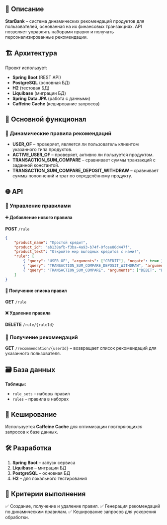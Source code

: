 ## 📖 Описание
**StarBank** – система динамических рекомендаций продуктов для пользователей, основанная на их финансовых транзакциях. API позволяет управлять наборами правил и получать персонализированные рекомендации.

## 🏗 Архитектура
Проект использует:
- **Spring Boot** (REST API)
- **PostgreSQL** (основная БД)
- **H2** (тестовая БД)
- **Liquibase** (миграции БД)
- **Spring Data JPA** (работа с данными)
- **Caffeine Cache** (кеширование запросов)

## 🚀 Основной функционал
### 🔹 Динамические правила рекомендаций
- **USER_OF** – проверяет, является ли пользователь клиентом указанного типа продуктов.
- **ACTIVE_USER_OF** – проверяет, активно ли пользуется продуктом.
- **TRANSACTION_SUM_COMPARE** – сравнивает суммы транзакций с заданной константой.
- **TRANSACTION_SUM_COMPARE_DEPOSIT_WITHDRAW** – сравнивает суммы пополнений и трат по определённому продукту.

## 🌐 API
### 📌 Управление правилами
#### ➕ Добавление нового правила
**POST** `/rule`
```json
{
    "product_name": "Простой кредит",
    "product_id": "ab138afb-f3ba-4a93-b74f-0fcee86d447f",
    "product_text": "Откройте мир выгодных кредитов с нами!",
    "rule": [
        { "query": "USER_OF", "arguments": ["CREDIT"], "negate": true },
        { "query": "TRANSACTION_SUM_COMPARE_DEPOSIT_WITHDRAW", "arguments": ["DEBIT", ">"], "negate": false },
        { "query": "TRANSACTION_SUM_COMPARE", "arguments": ["DEBIT", "EXPENSE", ">", "100000"], "negate": false }
    ]
}
```
#### 📜 Получение списка правил
**GET** `/rule`
#### ❌ Удаление правила
**DELETE** `/rule/{ruleId}`

### 🎯 Получение рекомендаций
**GET** `/recommendation/{userId}` – возвращает список рекомендаций для указанного пользователя.

## 🗃 База данных
**Таблицы:**
- `rule_sets` – наборы правил
- `rules` – правила в наборах

## 🔄 Кеширование
Используется **Caffeine Cache** для оптимизации повторяющихся запросов к базе данных.

## 🛠 Разработка
1. **Spring Boot** – запуск сервиса
2. **Liquibase** – миграции БД
3. **PostgreSQL** – основная БД
4. **H2** – для локального тестирования

## 🎯 Критерии выполнения
✅ Создание, получение и удаление правил.
✅ Генерация рекомендаций по динамическим правилам.
✅ Кеширование запросов для ускорения обработки.

